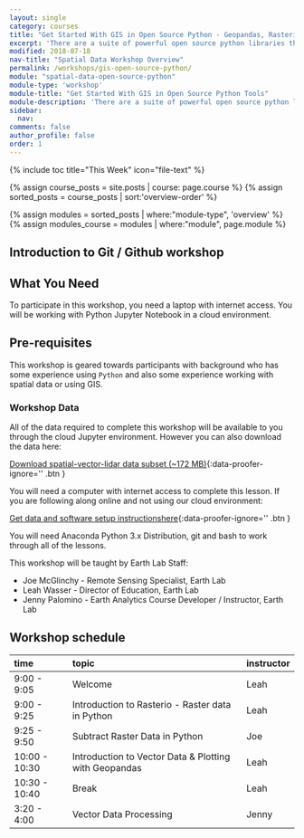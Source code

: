 ```yaml
---
layout: single
category: courses
title: "Get Started With GIS in Open Source Python - Geopandas, Rasterio & Matplotlib"
excerpt: 'There are a suite of powerful open source python libraries that can be used to work with spatial data. Learn how to use geopandas, rasterio and matplotlib to plot and manipulate spatial data in Python.'
modified: 2018-07-18
nav-title: "Spatial Data Workshop Overview"
permalink: /workshops/gis-open-source-python/
module: "spatial-data-open-source-python"
module-type: 'workshop'
module-title: "Get Started With GIS in Open Source Python Tools"
module-description: 'There are a suite of powerful open source python libraries that can be used to work with spatial data. Learn how to use geopandas, rasterio and matplotlib to plot and manipulate spatial data in Python.'
sidebar:
  nav:
comments: false
author_profile: false
order: 1
---
```

{% include toc title="This Week" icon="file-text" %}


{% assign course_posts = site.posts | course: page.course %}
{% assign sorted_posts = course_posts | sort:'overview-order' %}

{% assign modules = sorted_posts | where:"module-type", 'overview' %}
{% assign modules_course = modules | where:"module", page.module %}

<div class="notice--info" markdown="1">

## <i class="fa fa-ship" aria-hidden="true"></i> Introduction to Git / Github workshop

## What You Need

To participate in this workshop, you need a laptop with internet access. You will be 
working with Python Jupyter Notebook in a cloud environment.

## Pre-requisites

This workshop is geared towards participants with background who has some experience using `Python` 
and also some experience working with spatial data or using GIS.  

### Workshop Data

All of the data required to complete this workshop will be available to you through
the cloud Jupyter environment. However you can also download the data here:

[<i class="fa fa-download" aria-hidden="true"></i> Download spatial-vector-lidar data subset (~172 MB)](https://ndownloader.figshare.com/files/12447845){:data-proofer-ignore='' .btn }

You will need a computer with internet access to complete this lesson. If you are following along online and not using our cloud environment:

[<i class="fa fa-download" aria-hidden="true"></i> Get data and software setup instructionshere]({{site.url}}/workshops/gis-open-source-python/){:data-proofer-ignore='' .btn }

You will need Anaconda Python 3.x Distribution, git and bash to work through all of the lessons.

</div>

This workshop will be taught by Earth Lab Staff:

* Joe McGlinchy - Remote Sensing Specialist, Earth Lab
* Leah Wasser - Director of Education, Earth Lab
* Jenny Palomino - Earth Analytics Course Developer / Instructor, Earth Lab


## <i class="fa fa-calendar-check-o" aria-hidden="true"></i> Workshop schedule

| time        | topic                                               | instructor |
|:------------|:----------------------------------------------------|:-----------|
| 9:00 - 9:05 |   Welcome | Leah     | 
| 9:00 - 9:25 |   Introduction to Rasterio - Raster data in Python |   Leah   | 
| 9:25 - 9:50 | Subtract Raster Data in Python         |  Joe  | 
| 10:00 - 10:30 |  Introduction to Vector Data & Plotting with Geopandas   |     Leah       |
| 10:30 - 10:40 | Break            |   Leah      |
| 3:20 - 4:00 | Vector Data Processing            |  Jenny   |


